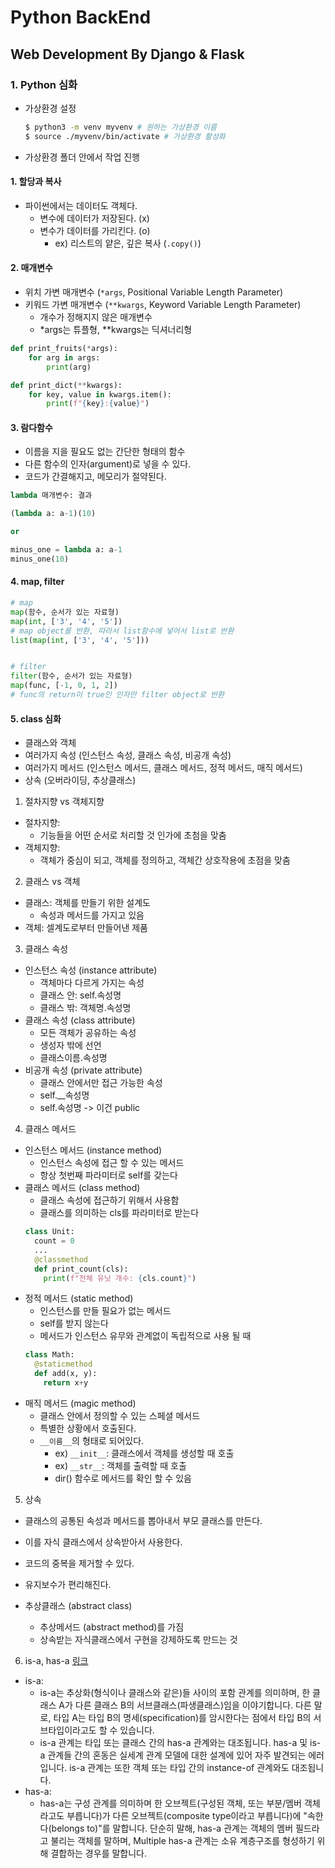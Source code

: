 # Python BackEnd

## Web Development By Django & Flask

### 1. Python 심화

- 가상환경 설정
  ```bash
  $ python3 -m venv myvenv # 원하는 가상환경 이름
  $ source ./myvenv/bin/activate # 가상환경 활성화
  ```
- 가상환경 폴더 안에서 작업 진행

#### 1. 할당과 복사

- 파이썬에서는 데이터도 객체다.
  - 변수에 데이터가 저장된다. (x)
  - 변수가 데이터를 가리킨다. (o)
    - ex) 리스트의 얕은, 깊은 복사 (`.copy()`)

#### 2. 매개변수

- 위치 가변 매개변수 (`*args`, Positional Variable Length Parameter)
- 키워드 가변 매개변수 (`**kwargs`, Keyword Variable Length Parameter)
  - 개수가 정해지지 않은 매개변수
  - \*args는 튜플형, \*\*kwargs는 딕셔너리형

```python
def print_fruits(*args):
    for arg in args:
        print(arg)

def print_dict(**kwargs):
    for key, value in kwargs.item():
        print(f"{key}:{value}")
```

#### 3. 람다함수

- 이름을 지을 필요도 없는 간단한 형태의 함수
- 다른 함수의 인자(argument)로 넣을 수 있다.
- 코드가 간결해지고, 메모리가 절약된다.

```python
lambda 매개변수: 결과

(lambda a: a-1)(10)

or

minus_one = lambda a: a-1
minus_one(10)
```

#### 4. map, filter

```Python
# map
map(함수, 순서가 있는 자료형)
map(int, ['3', '4', '5'])
# map object를 반환, 따라서 list함수에 넣어서 list로 반환
list(map(int, ['3', '4', '5']))


# filter
filter(함수, 순서가 있는 자료형)
map(func, [-1, 0, 1, 2])
# func의 return이 true인 인자만 filter object로 반환
```

#### 5. class 심화

- 클래스와 객체
- 여러가지 속성 (인스턴스 속성, 클래스 속성, 비공개 속성)
- 여러가지 메서드 (인스턴스 메서드, 클래스 메서드, 정적 메서드, 매직 메서드)
- 상속 (오버라이딩, 추상클래스)

1. 절차지향 vs 객체지향

- 절차지향:
  - 기능들을 어떤 순서로 처리할 것 인가에 초첨을 맞춤
- 객체지향:
  - 객체가 중심이 되고, 객체를 정의하고, 객체간 상호작용에 초점을 맞춤

2. 클래스 vs 객체

- 클래스: 객체를 만들기 위한 설계도
  - 속성과 메서드를 가지고 있음
- 객체: 셀계도로부터 만들어낸 제품

3. 클래스 속성

- 인스턴스 속성 (instance attribute)
  - 객체마다 다르게 가지는 속성
  - 클래스 안: self.속성명
  - 클래스 밖: 객체명.속성명
- 클래스 속성 (class attribute)
  - 모든 객체가 공유하는 속성
  - 생성자 밖에 선언
  - 클래스이름.속성명
- 비공개 속성 (private attribute)
  - 클래스 안에서만 접근 가능한 속성
  - self.\_\_속성명
  - self.속성명 -> 이건 public

4. 클래스 메서드

- 인스턴스 메서드 (instance method)
  - 인스턴스 속성에 접근 할 수 있는 메서드
  - 항상 첫번째 파라미터로 self를 갖는다
- 클래스 메서드 (class method)
  - 클래스 속성에 접근하기 위해서 사용함
  - 클래스를 의미하는 cls를 파라미터로 받는다
  ```python
  class Unit:
    count = 0
    ...
    @classmethod
    def print_count(cls):
      print(f"전체 유닛 개수: {cls.count}")
  ```
- 정적 메서드 (static method)
  - 인스턴스를 만들 필요가 없는 메서드
  - self를 받지 않는다
  - 메서드가 인스턴스 유무와 관계없이 독립적으로 사용 될 때
  ```python
  class Math:
    @staticmethod
    def add(x, y):
      return x+y
  ```
- 매직 메서드 (magic method)
  - 클래스 안에서 정의할 수 있는 스페셜 메서드
  - 특별한 상황에서 호출된다.
  - `__이름__`의 형태로 되어있다.
    - ex) `__init__`: 클래스에서 객체를 생성할 때 호출
    - ex) `__str__`: 객체를 출력할 때 호출
    - dir() 함수로 메서드를 확인 할 수 있음

5. 상속

- 클래스의 공통된 속성과 메서드를 뽑아내서 부모 클래스를 만든다.
- 이를 자식 클래스에서 상속받아서 사용한다.
- 코드의 중복을 제거할 수 있다.
- 유지보수가 편리해진다.

- 추상클래스 (abstract class)
  - 추상메서드 (abstract method)를 가짐
  - 상속받는 자식클래스에서 구현을 강제하도록 만드는 것

6. is-a, has-a
   [링크](https://minusi.tistory.com/entry/%EA%B0%9D%EC%B2%B4-%EC%A7%80%ED%96%A5%EC%A0%81-%EA%B4%80%EC%A0%90%EC%97%90%EC%84%9C%EC%9D%98-has-a%EC%99%80-is-a-%EC%B0%A8%EC%9D%B4%EC%A0%90)

- is-a:
  - is-a는 추상화(형식이나 클래스와 같은)들 사이의 포함 관계를 의미하며, 한 클래스 A가 다른 클래스 B의 서브클래스(파생클래스)임을 이야기합니다. 다른 말로, 타입 A는 타입 B의 명세(specification)를 암시한다는 점에서 타입 B의 서브타입이라고도 할 수 있습니다.
  - is-a 관계는 타입 또는 클래스 간의 has-a 관계와는 대조됩니다. has-a 및 is-a 관계들 간의 혼동은 실세계 관계 모델에 대한 설계에 있어 자주 발견되는 에러입니다. is-a 관계는 또한 객체 또는 타입 간의 instance-of 관계와도 대조됩니다.
- has-a:
  - has-a는 구성 관계를 의미하며 한 오브젝트(구성된 객체, 또는 부분/멤버 객체라고도 부릅니다)가 다른 오브젝트(composite type이라고 부릅니다)에 "속한다(belongs to)"를 말합니다. 단순히 말해, has-a 관계는 객체의 멤버 필드라고 불리는 객체를 말하며, Multiple has-a 관계는 소유 계층구조를 형성하기 위해 결합하는 경우를 말합니다.
